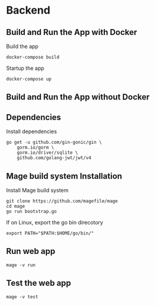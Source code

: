 # Backend

## Build and Run the App with Docker
Build the app
```
docker-compose build
```

Startup the app
```
docker-compose up
```

## Build and Run the App without Docker

## Dependencies
Install dependencies
```
go get -u github.com/gin-gonic/gin \ 
	gorm.io/gorm \
	gorm.io/driver/sqlite \
	github.com/golang-jwt/jwt/v4
```

## Mage build system Installation
Install Mage build system
```
git clone https://github.com/magefile/mage
cd mage
go run bootstrap.go
```
If on Linux, export the go bin direcotory
```
export PATH="$PATH:$HOME/go/bin/"
```

## Run web app
```
mage -v run
```

## Test the web app
```
mage -v test
```

